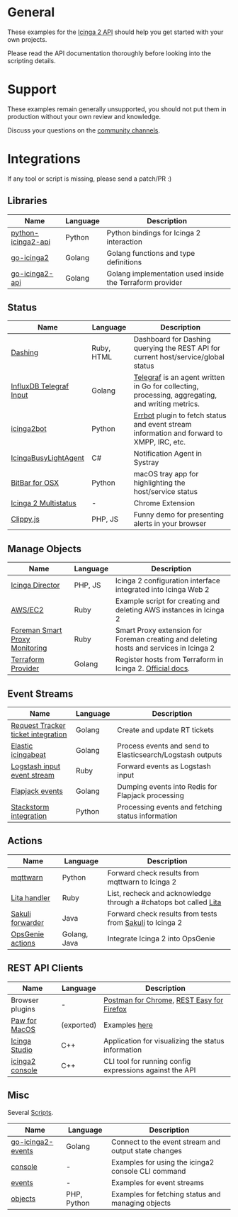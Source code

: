 # General

These examples for the [Icinga 2 API](http://docs.icinga.com/icinga2/latest/doc/module/icinga2/chapter/icinga2-api#icinga2-api)
should help you get started with your own projects.

Please read the API documentation thoroughly before looking
into the scripting details.

# Support

These examples remain generally unsupported, you should not put them in
production without your own review and knowledge.

Discuss your questions on the [community channels](https://www.icinga.com/community/get-involved/).

# Integrations

If any tool or script is missing, please send a patch/PR :)

## Libraries

Name												| Language	| Description
------------------------------------------------------------------------------------------------|---------------|--------------------------------------------------------
[python-icinga2-api](https://pypi.python.org/pypi/python-icinga2api)				| Python	| Python bindings for Icinga 2 interaction
[go-icinga2](https://github.com/xert/go-icinga2)						| Golang	| Golang functions and type definitions
[go-icinga2-api](https://github.com/lrsmith/go-icinga2-api/)					| Golang	| Golang implementation used inside the Terraform provider

## Status

Name												| Language	| Description
------------------------------------------------------------------------------------------------|---------------|--------------------------------------------------------
[Dashing](https://github.com/icinga/dashing-icinga2)						| Ruby, HTML	| Dashboard for Dashing querying the REST API for current host/service/global status
[InfluxDB Telegraf Input](https://github.com/influxdata/telegraf/pull/2668)			| Golang	| [Telegraf](https://github.com/influxdata/telegraf) is an agent written in Go for collecting, processing, aggregating, and writing metrics.
[icinga2bot](https://github.com/reikoNeko/icinga2bot)						| Python	| [Errbot](http://errbot.io/en/latest/user_guide/setup.html) plugin to fetch status and event stream information and forward to XMPP, IRC, etc.
[IcingaBusyLightAgent](https://github.com/stdevel/IcingaBusylightAgent) 			| C#		| Notification Agent in Systray
[BitBar for OSX](https://getbitbar.com/plugins/Dev/Icinga2/icinga2.24m.py)			| Python	| macOS tray app for highlighting the host/service status
[Icinga 2 Multistatus](https://chrome.google.com/webstore/detail/icinga-multi-status/khabbhcojgkibdeipanmiphceeoiijal/related)	| - 	| Chrome Extension
[Clippy.js](clippy.js/)										| PHP, JS	| Funny demo for presenting alerts in your browser

## Manage Objects

Name												| Language	| Description
------------------------------------------------------------------------------------------------|---------------|--------------------------------------------------------
[Icinga Director](https://www.icinga.org/products/icinga-web-2-modules/) 			| PHP, JS	| Icinga 2 configuration interface integrated into Icinga Web 2
[AWS/EC2](aws-ec2/)										| Ruby		| Example script for creating and deleting AWS instances in Icinga 2
[Foreman Smart Proxy Monitoring](https://github.com/theforeman/smart_proxy_monitoring)		| Ruby		| Smart Proxy extension for Foreman creating and deleting hosts and services in Icinga 2
[Terraform Provider](https://github.com/hashicorp/terraform/pull/8306)				| Golang	| Register hosts from Terraform in Icinga 2. [Official docs](https://www.terraform.io/docs/providers/icinga2/index.html).

## Event Streams

Name												| Language	| Description
------------------------------------------------------------------------------------------------|---------------|--------------------------------------------------------
[Request Tracker ticket integration](https://github.com/bytemine/icinga2rt)			| Golang	| Create and update RT tickets
[Elastic icingabeat](https://github.com/icinga/icingabeat)					| Golang	| Process events and send to Elasticsearch/Logstash outputs
[Logstash input event stream](https://github.com/bobapple/logstash-input-icinga_eventstream)	| Ruby		| Forward events as Logstash input
[Flapjack events](https://github.com/sol1/flapjack-icinga2)					| Golang	| Dumping events into Redis for Flapjack processing
[Stackstorm integration](https://github.com/StackStorm-Exchange/stackstorm-icinga2)		| Python	| Processing events and fetching status information

## Actions

Name												| Language	| Description
------------------------------------------------------------------------------------------------|---------------|--------------------------------------------------------
[mqttwarn](https://github.com/jpmens/mqttwarn#icinga2)						| Python	| Forward check results from mqttwarn to Icinga 2
[Lita handler](https://github.com/tuxmea/lita-icinga2)						| Ruby		| List, recheck and acknowledge through a #chatops bot called [Lita](https://github.com/litaio/lita)
[Sakuli forwarder](http://sakuli.readthedocs.io/en/dev/forwarder-icinga2api/)			| Java		| Forward check results from tests from [Sakuli](https://github.com/ConSol/sakuli) to Icinga 2
[OpsGenie actions](https://www.opsgenie.com/docs/integrations/icinga2-integration)		| Golang, Java	| Integrate Icinga 2 into OpsGenie


## REST API Clients

Name												| Language	| Description
------------------------------------------------------------------------------------------------|---------------|--------------------------------------------------------
Browser plugins											| -		| [Postman for Chrome](https://www.getpostman.com), [REST Easy for Firefox](https://addons.mozilla.org/en-US/firefox/addon/rest-easy/?src=userprofile)
[Paw for MacOS](https://paw.cloud)								| (exported)	| Examples [here](paw/)
[Icinga Studio](http://docs.icinga.org/icinga2/latest/doc/module/icinga2/toc#!/icinga2/latest/doc/module/icinga2/chapter/icinga2-api#icinga2-api-clients-icinga-studio)	| C++	| Application for visualizing the status information
[icinga2 console](http://docs.icinga.org/icinga2/latest/doc/module/icinga2/toc#!/icinga2/latest/doc/module/icinga2/chapter/icinga2-api#icinga2-api-clients-cli-console)	| C++	| CLI tool for running config expressions against the API

## Misc

Several [Scripts](scripts/).

Name												| Language	| Description
------------------------------------------------------------------------------------------------|---------------|--------------------------------------------------------
[go-icinga2-events](go-icinga2-events/)								| Golang	| Connect to the event stream and output state changes
[console](scripts/console/)									| -		| Examples for using the icinga2 console CLI command
[events](scripts/events/)									| -		| Examples for event streams
[objects](scripts/objects/)									| PHP, Python	| Examples for fetching status and managing objects
